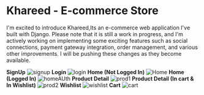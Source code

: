 # Khareed - E-commerce Store

I'm excited to introduce Khareed,Its an e-commerce web application I've built with Django. 
Please note that it is still a work in progress, and I'm actively working on implementing some exciting features such as social connections, payment gateway integration, order management, and various other improvements.
I will be pushing these changes as they become available.





**SignUp**
![signup](https://github.com/abdullahnaseem27/Khareed-E-commerece-Store/assets/94392858/63a75e36-fc55-472b-93f4-e4f04ce72ef4)
**Login**
![login](https://github.com/abdullahnaseem27/Khareed-E-commerece-Store/assets/94392858/eeea807f-1993-499a-b9bf-4e44e751b538)
**Home (Not Logged In)**
![Home](https://github.com/abdullahnaseem27/Khareed-E-commerece-Store/assets/94392858/4121500f-b714-4fd8-a536-c1d81eb38941)
**Home (Logged In)**
![homeAUth](https://github.com/abdullahnaseem27/Khareed-E-commerece-Store/assets/94392858/22e54fd7-42e1-481e-b38a-12482a063e6a)
**Product Detail**
![prod1](https://github.com/abdullahnaseem27/Khareed-E-commerece-Store/assets/94392858/923063df-c701-46da-a59b-ab1f43fa4077)
**Product Detail (In cart & In Wishlist)**
![prod2](https://github.com/abdullahnaseem27/Khareed-E-commerece-Store/assets/94392858/bd7af74b-2e14-49c8-aba2-e2246a54140c)
**Wishlist**
![wishlist](https://github.com/abdullahnaseem27/Khareed-E-commerece-Store/assets/94392858/5ff5ff0d-076a-4ab8-9886-53f396e54001)
**Cart**
![cart](https://github.com/abdullahnaseem27/Khareed-E-commerece-Store/assets/94392858/f00f431e-0b9c-4b6f-80b7-84ce5b9b3334)

